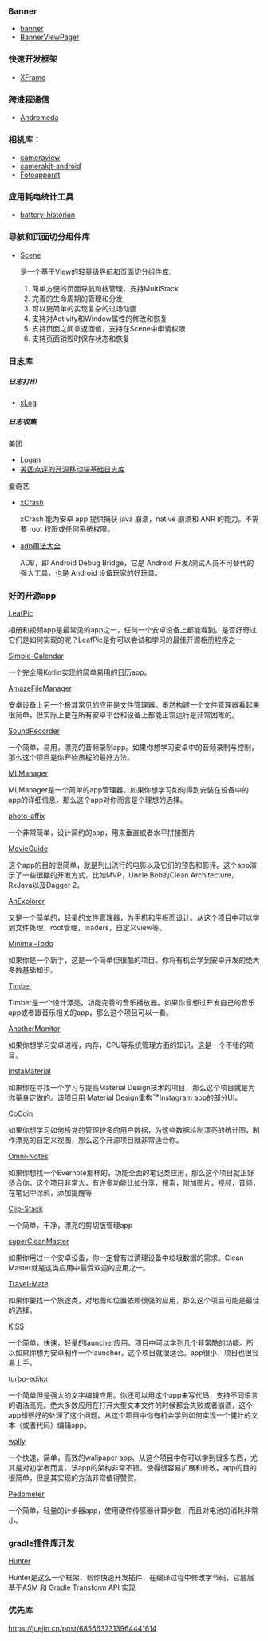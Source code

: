 ### Banner
- [banner](https://github.com/youth5201314/banner)
- [BannerViewPager](https://github.com/zhpanvip/BannerViewPager/)
### 快速开发框架
- [XFrame](https://github.com/youth5201314/XFrame)

### 跨进程通信
- [Andromeda](https://github.com/iqiyi/Andromeda)

### 相机库：
- [cameraview](https://github.com/google/cameraview)
- [camerakit-android]( https://github.com/CameraKit/camerakit-android)
- [Fotoapparat](https://github.com/RedApparat/Fotoapparat)

### 应用耗电统计工具
- [battery-historian](https://github.com/google/battery-historian)

### 导航和页面切分组件库
- [Scene](https://github.com/bytedance/scene/blob/master/README_cn.md)

  是一个基于View的轻量级导航和页面切分组件库.
  1. 简单方便的页面导航和栈管理，支持MultiStack
  2. 完善的生命周期的管理和分发
  3. 可以更简单的实现复杂的过场动画
  4. 支持对Activity和Window属性的修改和恢复
  5. 支持页面之间拿返回值，支持在Scene中申请权限
  6. 支持页面销毁时保存状态和恢复
  
### 日志库
##### 日志打印
- [xLog](https://github.com/elvishew/xLog)
##### 日志收集
美团
- [Logan](https://github.com/Meituan-Dianping/Logan)
- [美团点评的开源移动端基础日志库](https://tech.meituan.com/2018/10/11/logan-open-source.html)
 
 爱奇艺
 - [xCrash](https://github.com/iqiyi/xCrash/blob/master/README.zh-CN.md)
 
   xCrash 能为安卓 app 提供捕获 java 崩溃，native 崩溃和 ANR 的能力。不需要 root 权限或任何系统权限。
 - [adb用法大全](https://github.com/mzlogin/awesome-adb)
 
   ADB，即 Android Debug Bridge，它是 Android 开发/测试人员不可替代的强大工具，也是 Android 设备玩家的好玩具。

### 好的开源app
[LeafPic](https://github.com/HoraApps/LeafPic)

相册和视频app是最常见的app之一，任何一个安卓设备上都能看到。是否好奇过它们是如何实现的呢？LeafPic是你可以尝试和学习的最佳开源相册程序之一

[Simple-Calendar](https://github.com/SimpleMobileTools/Simple-Calendar)

一个完全用Kotlin实现的简单易用的日历app。

[AmazeFileManager](https://github.com/arpitkh96/AmazeFileManager)

安卓设备上另一个极其常见的应用是文件管理器。虽然构建一个文件管理器看起来很简单，但实际上要在所有安卓平台和设备上都能正常运行是非常困难的。

[SoundRecorder](https://github.com/dkim0419/SoundRecorder)

一个简单，易用，漂亮的音频录制app。如果你想学习安卓中的音频录制与控制，那么这个项目是你开始旅程的最好方法。

[MLManager](https://github.com/javiersantos/MLManager)

MLManager是一个简单的app管理器。如果你想学习如何得到安装在设备中的app的详细信息，那么这个app对你而言是个理想的选择。

[photo-affix](https://github.com/afollestad/photo-affix)

一个非常简单，设计简约的app，用来垂直或者水平拼接图片

[MovieGuide](https://github.com/esoxjem/MovieGuide)

这个app的目的很简单，就是列出流行的电影以及它们的预告和影评。这个app演示了一些很酷的开发方式，比如MVP，Uncle Bob的Clean Architecture，RxJava以及Dagger 2。

[AnExplorer](https://github.com/1hakr/AnExplorer)

又是一个简单的，轻量的文件管理器，为手机和平板而设计。从这个项目中可以学到文件处理，root管理，loaders，自定义view等。

[Minimal-Todo](https://github.com/avjinder/Minimal-Todo)

如果你是一个新手，这是一个简单但很酷的项目。你将有机会学到安卓开发的绝大多数基础知识。

[Timber](https://github.com/naman14/Timber)

Timber是一个设计漂亮，功能完善的音乐播放器。如果你曾想过开发自己的音乐app或者跟音乐相关的app，那么这个项目可以一看。

[AnotherMonitor](https://github.com/AntonioRedondo/AnotherMonitor)

如果你想学习安卓进程，内存，CPU等系统管理方面的知识，这是一个不错的项目。

[InstaMaterial](https://github.com/frogermcs/InstaMaterial)

如果你在寻找一个学习与提高Material Design技术的项目，那么这个项目就是为你量身定做的。该项目用 Material Design重构了Instagram app的部分UI。

[CoCoin](https://github.com/Nightonke/CoCoin)

如果你想学习如何桥党的管理较多的用户数据，为这些数据绘制漂亮的统计图，制作漂亮的自定义视图，那么这个开源项目就非常适合你。

[Omni-Notes](https://github.com/federicoiosue/Omni-Notes)

如果你想找一个Evernote那样的，功能全面的笔记类应用，那么这个项目就正好适合你。这个项目非常大，有许多功能比如分享，搜索，附加图片，视频，音频，在笔记中涂鸦，添加提醒等

[Clip-Stack](https://github.com/heruoxin/Clip-Stack)

一个简单，干净，漂亮的剪切版管理app

[superCleanMaster](https://github.com/joyoyao/superCleanMaster)

如果你用过一个安卓设备，你一定曾有过清理设备中垃圾数据的需求。Clean Master就是这类应用中最受欢迎的应用之一。

[Travel-Mate](https://github.com/Swati4star/Travel-Mate)
  
如果你要找一个旅途类，对地图和位置依赖很强的应用，那么这个项目可能是最佳的选择。

[KISS](https://github.com/Neamar/KISS)

一个简单，快速，轻量的launcher应用。项目中可以学到几个非常酷的功能。所以如果你想为安卓制作一个launcher，这个项目就很适合。app很小，项目也很容易上手。

[turbo-editor](https://github.com/vmihalachi/turbo-editor)

一个简单但是强大的文字编辑应用。你还可以用这个app来写代码，支持不同语言的语法高亮。绝大多数应用在打开大型文本文件的时候都会失败或者崩溃，这个app却很好的处理了这个问题。从这个项目中你有机会学到如何实现一个健壮的文本（或者代码）编辑app。

[wally](https://github.com/Musenkishi/wally)

一个快速，简单，高效的wallpaper app。从这个项目中你可以学到很多东西，尤其是对初学者而言。该app的架构非常不错，使得很容易扩展和修改。app的目的很简单，但是其实现的方法非常值得赞赏。

[Pedometer](https://github.com/j4velin/Pedometer)

一个简单，轻量的计步器app，使用硬件传感器计算步数，而且对电池的消耗非常小。


### gradle插件库开发
[Hunter](https://github.com/Leaking/Hunter/blob/master/README_ch.md)

Hunter是这么一个框架，帮你快速开发插件，在编译过程中修改字节码，它底层基于ASM 和 Gradle Transform API 实现

### 优先库
https://juejin.cn/post/6856637313964441614